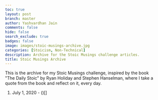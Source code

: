```yaml
---
toc: true
layout: post
branch: master
author: Yashvardhan Jain
comments: false
hide: false
search_exclude: true
badges: false
image: images/stoic-musings-archive.jpg
categories: [Stoicism, Non-Technical]
description: Archive for the Stoic Musings challenge articles.
title: Stoic Musings Archive
---
```

This is the archive for my Stoic Musings challenge, inspired by the book "The Daily Stoic" by Ryan Holiday and Stephen Hanselman, where I take a quote from the book and reflect on it, every day.

1. July 1, 2020 - ()[]
